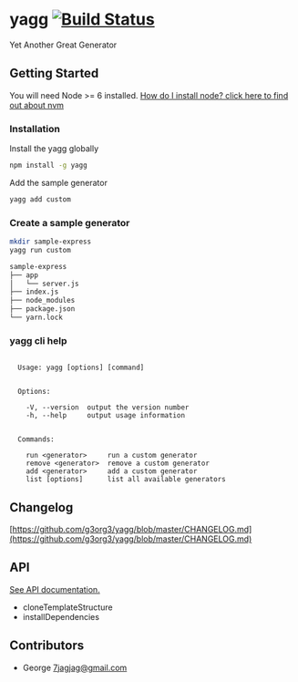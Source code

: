 
# yagg [![Build Status][travis]][travis-url]
Yet Another Great Generator

## Getting Started
You will need Node >= 6 installed. [How do I install node? click here to find out about nvm](https://github.com/creationix/nvm#installation)

### Installation
Install the yagg globally
```sh
npm install -g yagg
```

Add the sample generator
```sh
yagg add custom
```

### Create a sample generator
```sh
mkdir sample-express
yagg run custom

sample-express
├── app
│   └── server.js
├── index.js
├── node_modules
├── package.json
└── yarn.lock
```

### yagg cli help
```

  Usage: yagg [options] [command]


  Options:

    -V, --version  output the version number
    -h, --help     output usage information


  Commands:

    run <generator>     run a custom generator
    remove <generator>  remove a custom generator
    add <generator>     add a custom generator
    list [options]      list all available generators
```

## Changelog
[https://github.com/g3org3/yagg/blob/master/CHANGELOG.md](https://github.com/g3org3/yagg/blob/master/CHANGELOG.md)

## API
[See API documentation.](https://github.com/g3org3/yagg/blob/master/API.md)
* cloneTemplateStructure
* installDependencies

## Contributors
* George <7jagjag@gmail.com>

[travis]: https://travis-ci.org/g3org3/yagg.svg?branch=master
[travis-url]: https://travis-ci.org/g3org3/yagg

